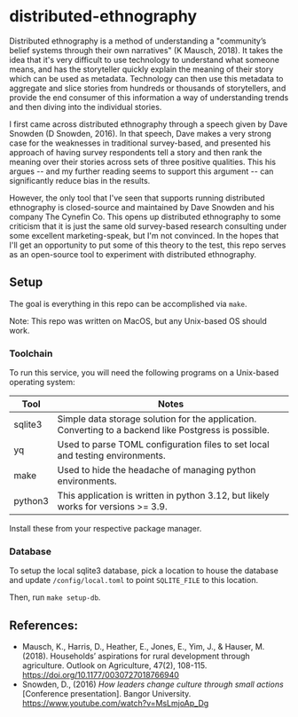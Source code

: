 # distributed-ethnography

Distributed ethnography is a method of understanding a "community’s belief systems through their own narratives" (K Mausch, 2018). It takes the idea 
that it's very difficult to use technology to understand what someone means, and has the storyteller quickly explain the meaning of their story which 
can be used as metadata. Technology can then use this metadata to aggregate and slice stories from hundreds or thousands of storytellers, and provide
the end consumer of this information a way of understanding trends and then diving into the individual stories.

I first came across distributed ethnography through a speech given by Dave Snowden (D Snowden, 2016). In that speech, Dave makes a very strong case
for the weaknesses in traditional survey-based, and presented his approach of having survey respondents tell a story and then rank the meaning over 
their stories across sets of three positive qualities. This his argues -- and my further reading seems to support this argument -- can significantly 
reduce bias in the results.

However, the only tool that I've seen that supports running distributed ethnography is closed-source and maintained by Dave Snowden and his company 
The Cynefin Co. This opens up distributed ethnography to some criticism that it is just the same old survey-based research consulting under some excellent 
marketing-speak, but I'm not convinced. In the hopes that I'll get an opportunity to put some of this theory to the test, this repo serves as an open-source
tool to experiment with distributed ethnography.

## Setup

The goal is everything in this repo can be accomplished via `make`.

Note: This repo was written on MacOS, but any Unix-based OS should work. 

### Toolchain

To run this service, you will need the following programs on a Unix-based operating system:

| Tool    | Notes                                                                                                 |
|---------|-------------------------------------------------------------------------------------------------------|
| sqlite3 | Simple data storage solution for the application. Converting to a backend like Postgress is possible. |
| yq      | Used to parse TOML configuration files to set local and testing environments.                         |
| make    | Used to hide the headache of managing python environments.                                            |
| python3 | This application is written in python 3.12, but likely works for versions >= 3.9.                     |

Install these from your respective package manager.

### Database

To setup the local sqlite3 database, pick a location to house the database and update `/config/local.toml` to point `SQLITE_FILE` to this location.

Then, run `make setup-db`.

## References:

- Mausch, K., Harris, D., Heather, E., Jones, E., Yim, J., & Hauser, M. (2018). Households’ aspirations for rural development through agriculture. Outlook on Agriculture, 47(2), 108-115. https://doi.org/10.1177/0030727018766940
- Snowden, D., (2016) _How leaders change culture through small actions_ [Conference presentation]. Bangor University. https://www.youtube.com/watch?v=MsLmjoAp_Dg
